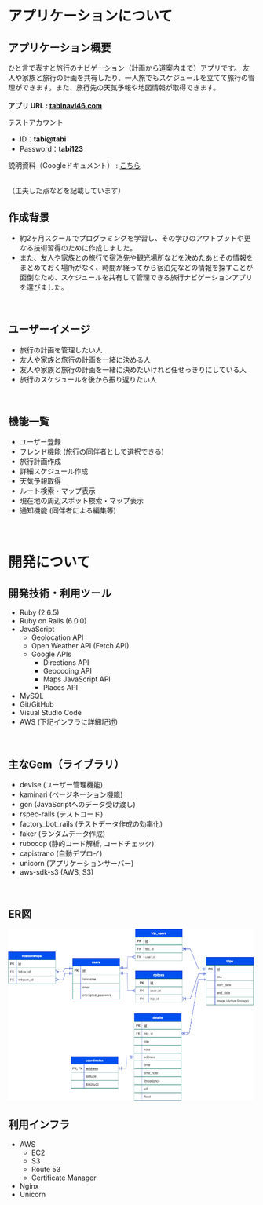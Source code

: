 # アプリケーションについて
## アプリケーション概要
ひと言で表すと旅行のナビゲーション（計画から道案内まで）アプリです。
友人や家族と旅行の計画を共有したり、一人旅でもスケジュールを立てて旅行の管理ができます。また、旅行先の天気予報や地図情報が取得できます。
<br><br>
**アプリ URL : <a href="https://tabinavi46.com" target="_blank" rel="noopener noreferrer">tabinavi46.com</a>**

テストアカウント
* ID：**tabi@tabi**
* Password：**tabi123**


説明資料（Googleドキュメント） : <a href="https://docs.google.com/document/d/1z85d3zdV6kbzSs2TPphY0B2Ft1DCbSUWojogwXXsyWs/edit?usp=sharing" target="_blank">こちら</a>

<br>
（工夫した点などを記載しています）
<br>

## 作成背景
* 約2ヶ月スクールでプログラミングを学習し、その学びのアウトプットや更なる技術習得のために作成しました。<br>
* また、友人や家族との旅行で宿泊先や観光場所などを決めたあとその情報をまとめておく場所がなく、時間が経ってから宿泊先などの情報を探すことが面倒なため、スケジュールを共有して管理できる旅行ナビゲーションアプリを選びました。
<br>

## ユーザーイメージ
* 旅行の計画を管理したい人
* 友人や家族と旅行の計画を一緒に決める人
* 友人や家族と旅行の計画を一緒に決めたいけれど任せっきりにしている人
* 旅行のスケジュールを後から振り返りたい人
<br>


## 機能一覧
 * ユーザー登録
 * フレンド機能 (旅行の同伴者として選択できる)
 * 旅行計画作成
 * 詳細スケジュール作成
 * 天気予報取得
 * ルート検索・マップ表示
 * 現在地の周辺スポット検索・マップ表示
 * 通知機能 (同伴者による編集等)
<br><br><br>

# 開発について

## 開発技術・利用ツール
* Ruby (2.6.5)
* Ruby on Rails (6.0.0)
* JavaScript
  * Geolocation API
  * Open Weather API (Fetch API)
  * Google APIs
    * Directions API
    * Geocoding API
    * Maps JavaScript API
    * Places API
* MySQL
* Git/GitHub
* Visual Studio Code
* AWS (下記インフラに詳細記述)
<br>

## 主なGem（ライブラリ）
* devise (ユーザー管理機能)
* kaminari (ページネーション機能)
* gon (JavaScriptへのデータ受け渡し)
* rspec-rails (テストコード)
* factory_bot_rails (テストデータ作成の効率化)
* faker (ランダムデータ作成)
* rubocop (静的コード解析, コードチェック)
* capistrano (自動デプロイ)
* unicorn (アプリケーションサーバー)
* aws-sdk-s3 (AWS, S3)
<br>

## ER図
<img width="500" height="350" src="er.png">
<br>

## 利用インフラ
* AWS
  * EC2
  * S3
  * Route 53
  * Certificate Manager
* Nginx
* Unicorn
